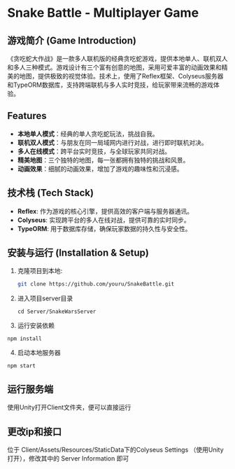 # Snake Battle - Multiplayer Game

## 游戏简介 (Game Introduction)
《贪吃蛇大作战》是一款多人联机版的经典贪吃蛇游戏，提供本地单人、联机双人和多人三种模式。游戏设计有三个富有创意的地图，采用可爱丰富的动画效果和精美的地图，提供极致的视觉体验。技术上，使用了Reflex框架、Colyseus服务器和TypeORM数据库，支持跨端联机与多人实时竞技，给玩家带来流畅的游戏体验。

## Features
- **本地单人模式**：经典的单人贪吃蛇玩法，挑战自我。
- **联机双人模式**：与朋友在同一局域网内进行对战，进行即时联机对决。
- **多人在线模式**：跨平台实时竞技，与全球玩家共同对战。
- **精美地图**：三个独特的地图，每一张都拥有独特的挑战和风景。
- **动画效果**：细腻的动画效果，增加了游戏的趣味性和沉浸感。

## 技术栈 (Tech Stack)
- **Reflex**: 作为游戏的核心引擎，提供高效的客户端与服务器通讯。
- **Colyseus**: 实现跨平台的多人在线对战，提供可靠的实时同步。
- **TypeORM**: 用于数据库存储，确保玩家数据的持久性与安全性。

## 安装与运行 (Installation & Setup)

1. 克隆项目到本地:
   ```bash
   git clone https://github.com/youru/SnakeBattle.git
   ```

2. 进入项目server目录
   ```
   cd Server/SnakeWarsServer
   ```
3. 运行安装依赖
  ```
  npm install
  ```
4. 启动本地服务器
  ```
  npm start
  ```

 ## 运行服务端
  使用Unity打开Client文件夹，便可以直接运行

## 更改ip和接口
  位于 Client/Assets/Resources/StaticData下的Colyseus Settings （使用Unity打开），修改其中的 Server Information 即可
